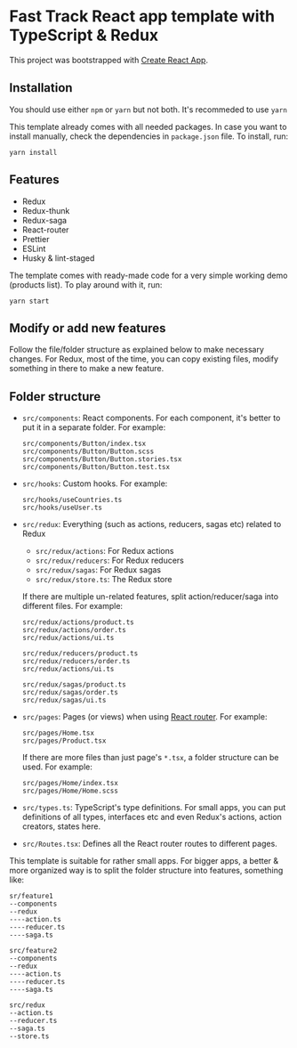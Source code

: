 # Fast Track React app template with TypeScript & Redux

This project was bootstrapped with [Create React App](https://github.com/facebook/create-react-app).

## Installation

You should use either `npm` or `yarn` but not both. It's recommeded to use `yarn`

This template already comes with all needed packages. In case you want to install manually, check the dependencies in `package.json` file. To install, run:

```
yarn install
```

## Features

-   Redux
-   Redux-thunk
-   Redux-saga
-   React-router
-   Prettier
-   ESLint
-   Husky & lint-staged

The template comes with ready-made code for a very simple working demo (products list). To play around with it, run:

```
yarn start
```

## Modify or add new features

Follow the file/folder structure as explained below to make necessary changes. For Redux, most of the time, you can copy existing files, modify something in there to make a new feature.

## Folder structure

-   `src/components`: React components. For each component, it's better to put it in a separate folder. For example:

    ```
    src/components/Button/index.tsx
    src/components/Button/Button.scss
    src/components/Button/Button.stories.tsx
    src/components/Button/Button.test.tsx
    ```

-   `src/hooks`: Custom hooks. For example:

    ```
    src/hooks/useCountries.ts
    src/hooks/useUser.ts
    ```

-   `src/redux`: Everything (such as actions, reducers, sagas etc) related to Redux

    -   `src/redux/actions`: For Redux actions
    -   `src/redux/reducers`: For Redux reducers
    -   `src/redux/sagas`: For Redux sagas
    -   `src/redux/store.ts`: The Redux store

    If there are multiple un-related features, split action/reducer/saga into different files. For example:

    ```
    src/redux/actions/product.ts
    src/redux/actions/order.ts
    src/redux/actions/ui.ts
    ```

    ```
    src/redux/reducers/product.ts
    src/redux/reducers/order.ts
    src/redux/actions/ui.ts
    ```

    ```
    src/redux/sagas/product.ts
    src/redux/sagas/order.ts
    src/redux/sagas/ui.ts
    ```

-   `src/pages`: Pages (or views) when using [React router](https://reacttraining.com/react-router/web/guides/quick-start). For example:

    ```
    src/pages/Home.tsx
    src/pages/Product.tsx
    ```

    If there are more files than just page's `*.tsx`, a folder structure can be used. For example:

    ```
    src/pages/Home/index.tsx
    src/pages/Home/Home.scss
    ```

-   `src/types.ts`: TypeScript's type definitions. For small apps, you can put definitions of all types, interfaces etc and even Redux's actions, action creators, states here.

-   `src/Routes.tsx`: Defines all the React router routes to different pages.

This template is suitable for rather small apps. For bigger apps, a better & more organized way is to split the folder structure into features, something like:

```
sr/feature1
--components
--redux
----action.ts
----reducer.ts
----saga.ts

src/feature2
--components
--redux
----action.ts
----reducer.ts
----saga.ts

src/redux
--action.ts
--reducer.ts
--saga.ts
--store.ts
```
